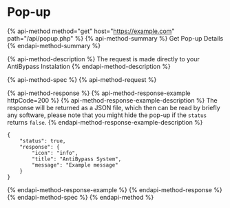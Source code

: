 # Pop-up

{% api-method method="get" host="https://example.com" path="/api/popup.php" %}
{% api-method-summary %}
Get Pop-up Details
{% endapi-method-summary %}

{% api-method-description %}
The request is made directly to your AntiBypass Instalation
{% endapi-method-description %}

{% api-method-spec %}
{% api-method-request %}

{% api-method-response %}
{% api-method-response-example httpCode=200 %}
{% api-method-response-example-description %}
The response will be returned as a JSON file, which then can be read by briefly any software, please note that you might hide the pop-up if the `status` returns `false`.
{% endapi-method-response-example-description %}

```
{
    "status": true,
    "response": {
        "icon": "info",
        "title": "AntiBypass System",
        "message": "Example message"
    }
}
```
{% endapi-method-response-example %}
{% endapi-method-response %}
{% endapi-method-spec %}
{% endapi-method %}



